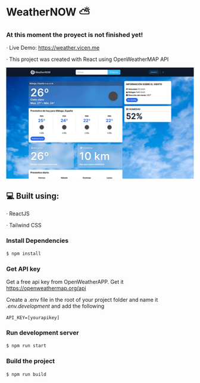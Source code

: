 # WeatherNOW ⛅️

### At this moment the proyect is not finished yet!

· Live Demo: https://weather.vicen.me

· This project was created with React using OpenWeatherMAP API 

![Image text](https://github.com/Itzvicen/WeatherNOW-React/blob/main/preview.png)

## 💻 Built using:

· ReactJS

· Tailwind CSS

### Install Dependencies
```sh
$ npm install 
```
### Get API key
Get a free api key from OpenWeatherAPP. Get it https://openweathermap.org/api

Create a .env file in the root of your project folder and name it _.env.development_
and add the following

```
API_KEY=[yourapikey]
```

### Run development server
```sh 
$ npm run start
```

### Build the project
```sh
$ npm run build
